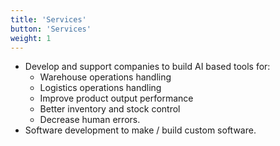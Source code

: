 ```yaml
---
title: 'Services'
button: 'Services'
weight: 1
---
```


- Develop and support companies to build AI based tools for: 
    - Warehouse operations handling
    - Logistics operations handling 
    - Improve product output performance
    - Better inventory and stock control 
    - Decrease human errors.   
- Software development to make / build custom software.
